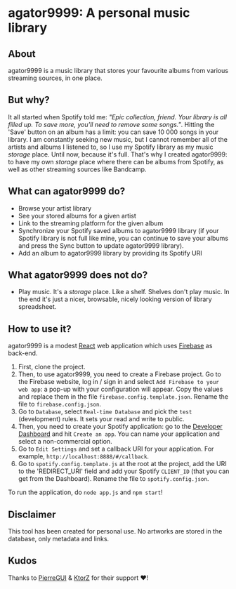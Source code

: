 # agator9999: A personal music library

## About
agator9999 is a music library that stores your favourite albums from various streaming sources, in one place.

## But why?
It all started when Spotify told me: *"Epic collection, friend. Your library is all filled up. To save more, you'll need to remove some songs."*. Hitting the 'Save' button on an album has a limit: you can save 10 000 songs in your library. I am constantly seeking new music, but I cannot remember all of the artists and albums I listened to, so I use my Spotify library as my music *storage* place. Until now, because it's full. That's why I created agator9999: to have my own *storage* place where there can be albums from Spotify, as well as other streaming sources like Bandcamp.

## What can agator9999 do?

- Browse your artist library
- See your stored albums for a given artist
- Link to the streaming platform for the given album
- Synchronize your Spotify saved albums to agator9999 library (if your Spotify library is not full like mine, you can continue to save your albums and press the Sync button to update agator9999 library).
- Add an album to agator9999 library by providing its Spotify URI


## What agator9999 does not do?

- Play music. It's a *storage* place. Like a shelf. Shelves don't play music. In the end it's just a nicer, browsable, nicely looking version of library spreadsheet.

## How to use it?
agator9999 is a modest [React](https://reactjs.org/) web application which uses [Firebase](https://firebase.google.com/?authuser=0) as back-end.

1. First, clone the project.
2. Then, to use agator9999, you need to create a Firebase project. Go to the Firebase website, log in / sign in and select `Add Firebase to your web app`: a pop-up with your configuration will appear. Copy the values and replace them in the file `firebase.config.template.json`. Rename the file to `firebase.config.json`.
3. Go to `Database`, select `Real-time Database` and pick the `test` (development) rules. It sets your read and write to public.
4. Then, you need to create your Spotify application: go to the [Developer Dashboard](https://beta.developer.spotify.com/dashboard/login) and hit `Create an app`. You can name your application and select a non-commercial option.
6. Go to `Edit Settings` and set a callback URI for your application. For example, `http://localhost:8888/#/callback`.
7. Go to `spotify.config.template.js` at the root at the project, add the URI to the 'REDIRECT_URI' field and add your Spotify `CLIENT_ID` (that you can get from the Dashboard). Rename the file to `spotify.config.json`.


To run the application, do `node app.js` and `npm start`!

## Disclaimer
This tool has been created for personal use. No artworks are stored in the database, only metadata and links.

## Kudos
Thanks to [PierreGUI](https://github.com/PierreGUI) & [KtorZ](https://github.com/KtorZ) for their support :heart:! 
